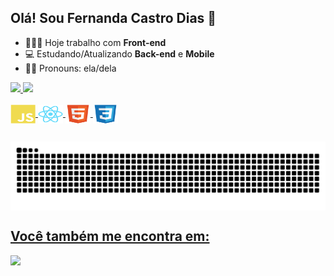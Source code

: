 ## Olá! Sou Fernanda Castro Dias 👋

- 👩🏼‍💻 Hoje trabalho com **Front-end** <br />
- 💻 Estudando/Atualizando **Back-end** e **Mobile** <br />
- 👩🏼 Pronouns: ela/dela

<div>
  <a href="https://github.com/fernandacastrodias44">
  <img height="180em" src="https://github-readme-stats.vercel.app/api?username=fernandacastrodias44&show_icons=true&theme=dracula&include_all_commits=true&count_private=true"/>
  <img height="180em" src="https://github-readme-stats.vercel.app/api/top-langs/?username=fernandacastrodias44&layout=compact&langs_count=16&theme=dracula"/>
</div>

<div style="display: inline_block"><br>
  <img align="center" al="Fer-Js" height="30" width="40" src="https://raw.githubusercontent.com/devicons/devicon/master/icons/javascript/javascript-plain.svg">
  <img align="center" alt="Fer-React" height="30" width="40" src="https://raw.githubusercontent.com/devicons/devicon/master/icons/react/react-original.svg">
  <img align="center" alt="Fer-HTML" height="30" width="40" src="https://raw.githubusercontent.com/devicons/devicon/master/icons/html5/html5-original.svg">
  <img align="center" alt="Fer-CSS" height="30" width="40" src="https://raw.githubusercontent.com/devicons/devicon/master/icons/css3/css3-original.svg">
</div>

##

<picture align="center">
  <source media="(prefers-color-scheme: dark)" srcset="https://raw.githubusercontent.com/fernandacastrodias44/fernandacastrodias44/output/github-contribution-grid-snake-dark.svg">
  <source media="(prefers-color-scheme: light)" srcset="https://raw.githubusercontent.com/fernandacastrodias44/fernandacastrodias44/output/github-contribution-grid-snake-dark.svg">
  <img align="center" alt="github contribution grid snake animation" src="https://raw.githubusercontent.com/fernandacastrodias44/fernandacastrodias44/output/github-contribution-grid-snake.svg">
</picture>

## Você também me encontra em: 
<a href="https://www.linkedin.com/in/linkedin.com/in/fernanda-castro-dias-97914aa6">
<img src ="https://img.shields.io/badge/linkedin-%23007785.svg?style=for-the-badge&logo=linkedin&logoColor=white" />
</a>
